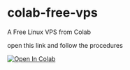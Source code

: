 # colab-free-vps
A Free Linux VPS from Colab


open this link and follow the procedures

[![Open In Colab](https://colab.research.google.com/assets/colab-badge.svg)](https://colab.research.google.com/github/its-joe04/freeColab)
